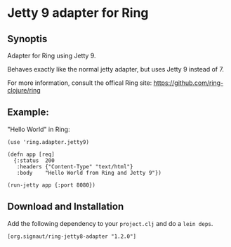 # Jetty 9 adapter for Ring

## Synoptis

Adapter for Ring using Jetty 9.

Behaves exactly like the normal jetty adapter, but uses Jetty 9 instead of 7.

For more information, consult the offical Ring site: https://github.com/ring-clojure/ring

## Example:

"Hello World" in Ring:

    (use 'ring.adapter.jetty9)

    (defn app [req]
      {:status  200
       :headers {"Content-Type" "text/html"}
       :body    "Hello World from Ring and Jetty 9"})

    (run-jetty app {:port 8080})

## Download and Installation
Add the following dependency to your `project.clj` and do a `lein deps`.

    [org.signaut/ring-jetty8-adapter "1.2.0"]
